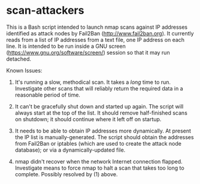 # scan-attackers

This is a Bash script intended to launch nmap scans against IP addresses identified as attack nodes by Fail2Ban (http://www.fail2ban.org).  It currently reads from a list of IP addresses from a text file, one IP address on each line.  It is intended to be run inside a GNU screen (https://www.gnu.org/software/screen/) session so that it may run detached.

Known Issues:

1.  It's running a slow, methodical scan.  It takes a _long_ time to run.  Investigate other scans that will reliably return the required data in a reasonable period of time.

2.  It can't be gracefully shut down and started up again. The script will always start at the top of the list.  It should remove half-finished scans on shutdown; it should continue where it left off on startup.

3.  It needs to be able to obtain IP addresses more dynamically.  At present the IP list is manually-generated.  The script should obtain the addresses from Fail2Ban or iptables (which are used to create the attack node database); or via a dynamically-updated file.

4.  nmap didn't recover when the network Internet connection flapped.  Investigate means to force nmap to halt a scan that takes too long to complete.  Possibly resolved by (1) above.

